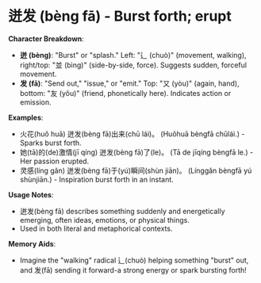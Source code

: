 # **迸发 (bèng fā) - Burst forth; erupt**

**Character Breakdown**:  
- **迸 (bèng)**: "Burst" or "splash." Left: "辶 (chuò)" (movement, walking), right/top: "並 (bìng)" (side-by-side, force). Suggests sudden, forceful movement.  
- **发 (fā)**: "Send out," "issue," or "emit." Top: "又 (yòu)" (again, hand), bottom: "友 (yǒu)" (friend, phonetically here). Indicates action or emission.

**Examples**:  
- 火花(huǒ huā) 迸发(bèng fā)出来(chū lái)。 (Huǒhuā bèngfā chūlái.) - Sparks burst forth.  
- 她(tā)的(de)激情(jī qíng) 迸发(bèng fā)了(le)。 (Tā de jīqíng bèngfā le.) - Her passion erupted.  
- 灵感(líng gǎn) 迸发(bèng fā)于(yú)瞬间(shùn jiān)。 (Línggǎn bèngfā yú shùnjiān.) - Inspiration burst forth in an instant.

**Usage Notes**:  
- 迸发(bèng fā) describes something suddenly and energetically emerging, often ideas, emotions, or physical things.  
- Used in both literal and metaphorical contexts.

**Memory Aids**:  
- Imagine the "walking" radical 辶(chuò) helping something "burst" out, and 发(fā) sending it forward-a strong energy or spark bursting forth!